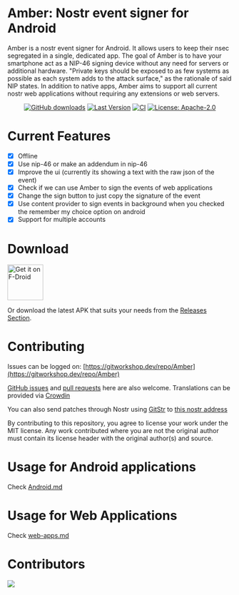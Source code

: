 # Amber: Nostr event signer for Android

Amber is a nostr event signer for Android. It allows users to keep their nsec segregated in a single, dedicated app. The goal of Amber is to have your smartphone act as a NIP-46 signing device without any need for servers or additional hardware. "Private keys should be exposed to as few systems as possible as each system adds to the attack surface," as the rationale of said NIP states. In addition to native apps, Amber aims to support all current nostr web applications without requiring any extensions or web servers.

<div align="center">
  
[![GitHub downloads](https://img.shields.io/github/downloads/greenart7c3/Amber/total?label=Downloads&labelColor=27303D&color=0D1117&logo=github&logoColor=FFFFFF&style=flat)](https://github.com/greenart7c3/Amber/releases)
[![Last Version](https://img.shields.io/github/release/greenart7c3/Amber.svg?maxAge=3600&label=Stable&labelColor=06599d&color=043b69)](https://github.com/greenart7c3/Amber)
[![CI](https://img.shields.io/github/actions/workflow/status/greenart7c3/Amber/build.yml?labelColor=27303D)](https://github.com/greenart7c3/Amber/actions/workflows/build.yml)
[![License: Apache-2.0](https://img.shields.io/github/license/greenart7c3/Amber?labelColor=27303D&color=0877d2)](/LICENSE)

</div>

# Current Features

- [x] Offline
- [x] Use nip-46 or make an addendum in nip-46
- [x] Improve the ui (currently its showing a text with the raw json of the event)
- [x] Check if we can use Amber to sign the events of web applications
- [x] Change the sign button to just copy the signature of the event
- [x] Use content provider to sign events in background when you checked the remember my choice option on android
- [x] Support for multiple accounts

# Download

[<img src="https://fdroid.gitlab.io/artwork/badge/get-it-on.png"
     alt="Get it on F-Droid"
     height="80">](https://f-droid.org/packages/com.greenart7c3.nostrsigner/)

Or download the latest APK that suits your needs from the [Releases Section](https://github.com/greenart7c3/Amber/releases/latest).

# Contributing

Issues can be logged on: [https://gitworkshop.dev/repo/Amber](https://gitworkshop.dev/repo/Amber)

[GitHub issues](https://github.com/greenart7c3/Amber/issues) and [pull requests](https://github.com/greenart7c3/Amber/pulls) here are also welcome. Translations can be provided via [Crowdin](https://crowdin.com/project/amber-nostr-signer)

You can also send patches through Nostr using [GitStr](https://github.com/fiatjaf/gitstr) to [this nostr address](https://patch34.pages.dev/naddr1qvzqqqrhnypzqateqake4lc2fn77lflzq30jfpk8uhvtccalc66989er8cdmljceqqz5zmtzv4eqsrpqjs)

By contributing to this repository, you agree to license your work under the MIT license. Any work contributed where you are not the original author must contain its license header with the original author(s) and source.

# Usage for Android applications

Check [Android.md](docs/Android.md)

# Usage for Web Applications

Check [web-apps.md](docs/web-apps.md)

# Contributors

<a align="center" href="https://github.com/greenart7c3/amber/graphs/contributors">
  <img src="https://contrib.rocks/image?repo=greenart7c3/amber" />
</a>

